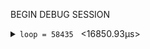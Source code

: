 
BEGIN DEBUG SESSION 
<details><summary><code>loop = 58435</code> &nbsp;  &lt;16850.93μs&gt;</summary>

- ["test/test_debug_time_spans.ml":9:26-15:60](./test/test_debug_time_spans.ml#L9)
- \<earlier entries truncated\>
- <details><summary><code>z = 4</code> &nbsp;  &lt;0.50μs&gt;</summary>
  
  - ["test/test_debug_time_spans.ml":14:15](./test/test_debug_time_spans.ml#L14)
  </details>
  
  
- <details><summary><code>loop = 11685</code> &nbsp;  &lt;3111.59μs&gt;</summary>
  
  - ["test/test_debug_time_spans.ml":9:26-15:60](./test/test_debug_time_spans.ml#L9)
  - \<earlier entries truncated\>
  - <details><summary><code>z = 4</code> &nbsp;  &lt;0.48μs&gt;</summary>
    
    - ["test/test_debug_time_spans.ml":14:15](./test/test_debug_time_spans.ml#L14)
    </details>
    
    
  - <details><summary><code>loop = 1945</code> &nbsp;  &lt;494.56μs&gt;</summary>
    
    - ["test/test_debug_time_spans.ml":9:26-15:60](./test/test_debug_time_spans.ml#L9)
    - \<earlier entries truncated\>
    - <details><summary><code>z = 8</code> &nbsp;  &lt;0.48μs&gt;</summary>
      
      - ["test/test_debug_time_spans.ml":14:15](./test/test_debug_time_spans.ml#L14)
      </details>
      
      
    - <details><summary><code>loop = 190</code> &nbsp;  &lt;41.60μs&gt;</summary>
      
      - ["test/test_debug_time_spans.ml":9:26-15:60](./test/test_debug_time_spans.ml#L9)
      - \<earlier entries truncated\>
      - <details><summary><code>z = 16</code> &nbsp;  &lt;0.41μs&gt;</summary>
        
        - ["test/test_debug_time_spans.ml":14:15](./test/test_debug_time_spans.ml#L14)
        </details>
        
        
      - <details><summary><code>z = 17</code> &nbsp;  &lt;0.42μs&gt;</summary>
        
        - ["test/test_debug_time_spans.ml":14:15](./test/test_debug_time_spans.ml#L14)
        </details>
        
        
      - <details><summary><code>z = 18</code> &nbsp;  &lt;0.45μs&gt;</summary>
        
        - ["test/test_debug_time_spans.ml":14:15](./test/test_debug_time_spans.ml#L14)
        </details>
        
        
      - <details><summary><code>z = 19</code> &nbsp;  &lt;0.45μs&gt;</summary>
        
        - ["test/test_debug_time_spans.ml":14:15](./test/test_debug_time_spans.ml#L14)
        </details>
        
        
      </details>
      
      
    - <details><summary><code>z = 9</code> &nbsp;  &lt;0.49μs&gt;</summary>
      
      - ["test/test_debug_time_spans.ml":14:15](./test/test_debug_time_spans.ml#L14)
      </details>
      
      
    - <details><summary><code>loop = 190</code> &nbsp;  &lt;41.54μs&gt;</summary>
      
      - ["test/test_debug_time_spans.ml":9:26-15:60](./test/test_debug_time_spans.ml#L9)
      - \<earlier entries truncated\>
      - <details><summary><code>z = 16</code> &nbsp;  &lt;0.42μs&gt;</summary>
        
        - ["test/test_debug_time_spans.ml":14:15](./test/test_debug_time_spans.ml#L14)
        </details>
        
        
      - <details><summary><code>z = 17</code> &nbsp;  &lt;0.45μs&gt;</summary>
        
        - ["test/test_debug_time_spans.ml":14:15](./test/test_debug_time_spans.ml#L14)
        </details>
        
        
      - <details><summary><code>z = 18</code> &nbsp;  &lt;0.41μs&gt;</summary>
        
        - ["test/test_debug_time_spans.ml":14:15](./test/test_debug_time_spans.ml#L14)
        </details>
        
        
      - <details><summary><code>z = 19</code> &nbsp;  &lt;0.45μs&gt;</summary>
        
        - ["test/test_debug_time_spans.ml":14:15](./test/test_debug_time_spans.ml#L14)
        </details>
        
        
      </details>
      
      
    </details>
    
    
  - <details><summary><code>z = 5</code> &nbsp;  &lt;0.45μs&gt;</summary>
    
    - ["test/test_debug_time_spans.ml":14:15](./test/test_debug_time_spans.ml#L14)
    </details>
    
    
  - <details><summary><code>loop = 1945</code> &nbsp;  &lt;524.86μs&gt;</summary>
    
    - ["test/test_debug_time_spans.ml":9:26-15:60](./test/test_debug_time_spans.ml#L9)
    - \<earlier entries truncated\>
    - <details><summary><code>z = 8</code> &nbsp;  &lt;0.46μs&gt;</summary>
      
      - ["test/test_debug_time_spans.ml":14:15](./test/test_debug_time_spans.ml#L14)
      </details>
      
      
    - <details><summary><code>loop = 190</code> &nbsp;  &lt;42.11μs&gt;</summary>
      
      - ["test/test_debug_time_spans.ml":9:26-15:60](./test/test_debug_time_spans.ml#L9)
      - \<earlier entries truncated\>
      - <details><summary><code>z = 16</code> &nbsp;  &lt;0.45μs&gt;</summary>
        
        - ["test/test_debug_time_spans.ml":14:15](./test/test_debug_time_spans.ml#L14)
        </details>
        
        
      - <details><summary><code>z = 17</code> &nbsp;  &lt;0.45μs&gt;</summary>
        
        - ["test/test_debug_time_spans.ml":14:15](./test/test_debug_time_spans.ml#L14)
        </details>
        
        
      - <details><summary><code>z = 18</code> &nbsp;  &lt;0.45μs&gt;</summary>
        
        - ["test/test_debug_time_spans.ml":14:15](./test/test_debug_time_spans.ml#L14)
        </details>
        
        
      - <details><summary><code>z = 19</code> &nbsp;  &lt;0.42μs&gt;</summary>
        
        - ["test/test_debug_time_spans.ml":14:15](./test/test_debug_time_spans.ml#L14)
        </details>
        
        
      </details>
      
      
    - <details><summary><code>z = 9</code> &nbsp;  &lt;0.47μs&gt;</summary>
      
      - ["test/test_debug_time_spans.ml":14:15](./test/test_debug_time_spans.ml#L14)
      </details>
      
      
    - <details><summary><code>loop = 190</code> &nbsp;  &lt;42.85μs&gt;</summary>
      
      - ["test/test_debug_time_spans.ml":9:26-15:60](./test/test_debug_time_spans.ml#L9)
      - \<earlier entries truncated\>
      - <details><summary><code>z = 16</code> &nbsp;  &lt;0.43μs&gt;</summary>
        
        - ["test/test_debug_time_spans.ml":14:15](./test/test_debug_time_spans.ml#L14)
        </details>
        
        
      - <details><summary><code>z = 17</code> &nbsp;  &lt;0.43μs&gt;</summary>
        
        - ["test/test_debug_time_spans.ml":14:15](./test/test_debug_time_spans.ml#L14)
        </details>
        
        
      - <details><summary><code>z = 18</code> &nbsp;  &lt;0.45μs&gt;</summary>
        
        - ["test/test_debug_time_spans.ml":14:15](./test/test_debug_time_spans.ml#L14)
        </details>
        
        
      - <details><summary><code>z = 19</code> &nbsp;  &lt;0.42μs&gt;</summary>
        
        - ["test/test_debug_time_spans.ml":14:15](./test/test_debug_time_spans.ml#L14)
        </details>
        
        
      </details>
      
      
    </details>
    
    
  </details>
  
  
- <details><summary><code>z = 5</code> &nbsp;  &lt;0.44μs&gt;</summary>
  
  - ["test/test_debug_time_spans.ml":14:15](./test/test_debug_time_spans.ml#L14)
  </details>
  
  
- <details><summary><code>loop = 11685</code> &nbsp;  &lt;3166.55μs&gt;</summary>
  
  - ["test/test_debug_time_spans.ml":9:26-15:60](./test/test_debug_time_spans.ml#L9)
  - \<earlier entries truncated\>
  - <details><summary><code>z = 4</code> &nbsp;  &lt;0.49μs&gt;</summary>
    
    - ["test/test_debug_time_spans.ml":14:15](./test/test_debug_time_spans.ml#L14)
    </details>
    
    
  - <details><summary><code>loop = 1945</code> &nbsp;  &lt;499.49μs&gt;</summary>
    
    - ["test/test_debug_time_spans.ml":9:26-15:60](./test/test_debug_time_spans.ml#L9)
    - \<earlier entries truncated\>
    - <details><summary><code>z = 8</code> &nbsp;  &lt;0.50μs&gt;</summary>
      
      - ["test/test_debug_time_spans.ml":14:15](./test/test_debug_time_spans.ml#L14)
      </details>
      
      
    - <details><summary><code>loop = 190</code> &nbsp;  &lt;41.51μs&gt;</summary>
      
      - ["test/test_debug_time_spans.ml":9:26-15:60](./test/test_debug_time_spans.ml#L9)
      - \<earlier entries truncated\>
      - <details><summary><code>z = 16</code> &nbsp;  &lt;0.42μs&gt;</summary>
        
        - ["test/test_debug_time_spans.ml":14:15](./test/test_debug_time_spans.ml#L14)
        </details>
        
        
      - <details><summary><code>z = 17</code> &nbsp;  &lt;0.46μs&gt;</summary>
        
        - ["test/test_debug_time_spans.ml":14:15](./test/test_debug_time_spans.ml#L14)
        </details>
        
        
      - <details><summary><code>z = 18</code> &nbsp;  &lt;0.42μs&gt;</summary>
        
        - ["test/test_debug_time_spans.ml":14:15](./test/test_debug_time_spans.ml#L14)
        </details>
        
        
      - <details><summary><code>z = 19</code> &nbsp;  &lt;0.42μs&gt;</summary>
        
        - ["test/test_debug_time_spans.ml":14:15](./test/test_debug_time_spans.ml#L14)
        </details>
        
        
      </details>
      
      
    - <details><summary><code>z = 9</code> &nbsp;  &lt;0.49μs&gt;</summary>
      
      - ["test/test_debug_time_spans.ml":14:15](./test/test_debug_time_spans.ml#L14)
      </details>
      
      
    - <details><summary><code>loop = 190</code> &nbsp;  &lt;41.39μs&gt;</summary>
      
      - ["test/test_debug_time_spans.ml":9:26-15:60](./test/test_debug_time_spans.ml#L9)
      - \<earlier entries truncated\>
      - <details><summary><code>z = 16</code> &nbsp;  &lt;0.41μs&gt;</summary>
        
        - ["test/test_debug_time_spans.ml":14:15](./test/test_debug_time_spans.ml#L14)
        </details>
        
        
      - <details><summary><code>z = 17</code> &nbsp;  &lt;0.41μs&gt;</summary>
        
        - ["test/test_debug_time_spans.ml":14:15](./test/test_debug_time_spans.ml#L14)
        </details>
        
        
      - <details><summary><code>z = 18</code> &nbsp;  &lt;0.45μs&gt;</summary>
        
        - ["test/test_debug_time_spans.ml":14:15](./test/test_debug_time_spans.ml#L14)
        </details>
        
        
      - <details><summary><code>z = 19</code> &nbsp;  &lt;0.46μs&gt;</summary>
        
        - ["test/test_debug_time_spans.ml":14:15](./test/test_debug_time_spans.ml#L14)
        </details>
        
        
      </details>
      
      
    </details>
    
    
  - <details><summary><code>z = 5</code> &nbsp;  &lt;0.45μs&gt;</summary>
    
    - ["test/test_debug_time_spans.ml":14:15](./test/test_debug_time_spans.ml#L14)
    </details>
    
    
  - <details><summary><code>loop = 1945</code> &nbsp;  &lt;642.73μs&gt;</summary>
    
    - ["test/test_debug_time_spans.ml":9:26-15:60](./test/test_debug_time_spans.ml#L9)
    - \<earlier entries truncated\>
    - <details><summary><code>z = 8</code> &nbsp;  &lt;0.47μs&gt;</summary>
      
      - ["test/test_debug_time_spans.ml":14:15](./test/test_debug_time_spans.ml#L14)
      </details>
      
      
    - <details><summary><code>loop = 190</code> &nbsp;  &lt;210.44μs&gt;</summary>
      
      - ["test/test_debug_time_spans.ml":9:26-15:60](./test/test_debug_time_spans.ml#L9)
      - \<earlier entries truncated\>
      - <details><summary><code>z = 16</code> &nbsp;  &lt;167.41μs&gt;</summary>
        
        - ["test/test_debug_time_spans.ml":14:15](./test/test_debug_time_spans.ml#L14)
        </details>
        
        
      - <details><summary><code>z = 17</code> &nbsp;  &lt;0.53μs&gt;</summary>
        
        - ["test/test_debug_time_spans.ml":14:15](./test/test_debug_time_spans.ml#L14)
        </details>
        
        
      - <details><summary><code>z = 18</code> &nbsp;  &lt;0.43μs&gt;</summary>
        
        - ["test/test_debug_time_spans.ml":14:15](./test/test_debug_time_spans.ml#L14)
        </details>
        
        
      - <details><summary><code>z = 19</code> &nbsp;  &lt;0.43μs&gt;</summary>
        
        - ["test/test_debug_time_spans.ml":14:15](./test/test_debug_time_spans.ml#L14)
        </details>
        
        
      </details>
      
      
    - <details><summary><code>z = 9</code> &nbsp;  &lt;0.50μs&gt;</summary>
      
      - ["test/test_debug_time_spans.ml":14:15](./test/test_debug_time_spans.ml#L14)
      </details>
      
      
    - <details><summary><code>loop = 190</code> &nbsp;  &lt;42.02μs&gt;</summary>
      
      - ["test/test_debug_time_spans.ml":9:26-15:60](./test/test_debug_time_spans.ml#L9)
      - \<earlier entries truncated\>
      - <details><summary><code>z = 16</code> &nbsp;  &lt;0.43μs&gt;</summary>
        
        - ["test/test_debug_time_spans.ml":14:15](./test/test_debug_time_spans.ml#L14)
        </details>
        
        
      - <details><summary><code>z = 17</code> &nbsp;  &lt;0.46μs&gt;</summary>
        
        - ["test/test_debug_time_spans.ml":14:15](./test/test_debug_time_spans.ml#L14)
        </details>
        
        
      - <details><summary><code>z = 18</code> &nbsp;  &lt;0.42μs&gt;</summary>
        
        - ["test/test_debug_time_spans.ml":14:15](./test/test_debug_time_spans.ml#L14)
        </details>
        
        
      - <details><summary><code>z = 19</code> &nbsp;  &lt;0.42μs&gt;</summary>
        
        - ["test/test_debug_time_spans.ml":14:15](./test/test_debug_time_spans.ml#L14)
        </details>
        
        
      </details>
      
      
    </details>
    
    
  </details>
  
  
</details>



